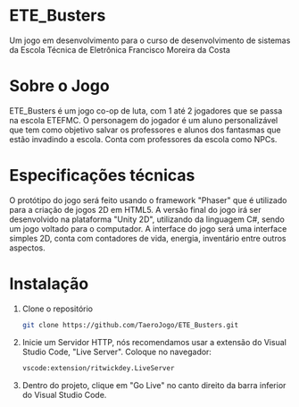 # ETE_Busters
Um jogo em desenvolvimento para o curso de desenvolvimento de sistemas da Escola Técnica de Eletrônica Francisco Moreira da Costa

# Sobre o Jogo
ETE_Busters é um jogo co-op de luta, com 1 até 2 jogadores que se passa na escola ETEFMC. O personagem do jogador é um aluno personalizável que tem como objetivo salvar os professores e alunos dos fantasmas que estão invadindo a escola. Conta com professores da escola como NPCs.

# Especificações técnicas
O protótipo do jogo será feito usando o framework "Phaser" que é utilizado para a criação de jogos 2D em HTML5.
A versão final do jogo irá ser desenvolvido na plataforma "Unity 2D", utilizando da linguagem C#, sendo um jogo voltado para o computador.
A interface do jogo será uma interface simples 2D, conta com contadores de vida, energia, inventário entre outros aspectos.

# Instalação
1. Clone o repositório
   ```sh
   git clone https://github.com/TaeroJogo/ETE_Busters.git
   ```
2. Inicie um Servidor HTTP, nós recomendamos usar a extensão do Visual Studio Code, "Live Server". Coloque no navegador:
   ```sh
   vscode:extension/ritwickdey.LiveServer
   ```
3. Dentro do projeto, clique em "Go Live" no canto direito da barra inferior do Visual Studio Code.
